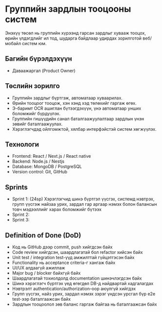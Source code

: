 # Группийн зардлын тооцооны систем
Энэхүү төсөл нь группийн хүрээнд гарсан зардлыг хувааж тооцох, өрийн үлдэгдлийг ил тод, шударга байдлаар удирдах зорилготой веб/мобайл систем юм.  

## Багийн бүрэлдэхүүн
- Даваажаргал (Product Owner)

## Төслийн зорилго
- Группийн зардлыг бүртгэж, автоматаар хуваарилах.  
- Өрийн тооцоог тооцож, хэн хэнд хэд төлөхийг гаргаж өгөх.  
- Э-баримт OCR ашиглан бүтээгдэхүүн, үнэ автоматаар унших боломжийг бүрдүүлэх.  
- Группийн гишүүдийн санал баталгаажуулалтаар зардлын үнэн зөвийг баталгаажуулах.  
- Хэрэглэгчдэд ойлгомжтой, хялбар интерфэйстэй систем хөгжүүлэх.  

## Технологи
- Frontend: React / Next.js / React native 
- Backend: Node.js / Nestjs  
- Database: MongoDB / PostgreSQL  
- Version control: Git, GitHub

## Sprints
  - Sprint 1:  (24sp) Хэрэглэгчид шинэ бүртгэл үүсгэх, системд нэвтрэх, групп үүсгэж найзаа урих, зардал гар аргаар нэмэх болон балансын товч мэдээллийг харах боломжийг бүтээх
  - Sprint 2:
  - Sprint 3:
## Definition of Done (DoD)
- Код нь GitHub дээр commit, push хийгдсэн байх
- Code review хийгдсэн, шаардлагатай бол refactor хийсэн байх
- Unit test / integration test-үүд амжилттай гүйцэтгэсэн байх 
- Functionality нь acceptance criteria-г хангаж байх
- UI/UX алдаагүй ажиллаж
- Major bug / blocker байхгүй байх
- Шаардлагатай тохиолдолд documentation шинэчлэгдсэн байх
- Шинэ хэрэглэгч бүртгэх үед өгөгдөл DB-д найдвартай хадгалагдах
- Нэвтрэлт authentication/authorization-оор аюулгүй хийгдэх
- Групп үүсгэх, найз урих, зардал нэмэх зэрэг үндсэн урсгал бүр e2e test-ээр баталгаажсан байх
- Зардлын тооцоолол зөв баланс гаргаж байгаа нь баталгаажсан байх

  
